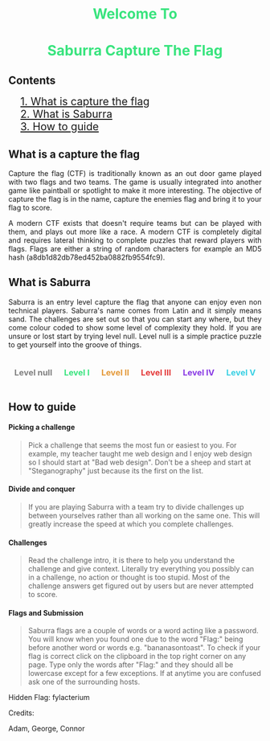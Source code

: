 # <span style="color:#39e47e;"><center>Welcome To</center></span>
# <span style="color:#39e47e;margin:auto;"><center>Saburra Capture The Flag</center></span>

## Contents
<ul style="list-style-type:none;">
	<li>
        <a href="#what-is-capture-the-flag" style="font-size:1.5em;">
        	1. What is capture the flag</a></li>
	<li>
        <a href="#what-is-saburra" style="font-size:1.5em;">
        	2. What is Saburra</a></li>
	<li>
        <a href="#how-to-guide" style="font-size:1.5em;">
        	3. How to guide</a></li>
</ul>



## <a id="what-is-capture-the-flag">What is a capture the flag</a>
<p style="text-align:justify;">Capture the flag (CTF) is traditionally known as an out door game played with two flags and two teams. The game is usually integrated into another game like paintball or spotlight to make it more interesting. The objective of capture the flag is in the name, capture the enemies flag and bring it to your flag to score.

<p style="text-align:justify;">A modern CTF exists that doesn't require teams but can be played with them, and plays out more like a race. A modern CTF is completely digital and requires lateral thinking to complete puzzles that reward players with flags. Flags are either a string of random characters for example an MD5 hash (a8db1d82db78ed452ba0882fb9554fc9).</p>



## <a id="what-is-saburra">What is Saburra</a>
<p style="text-align:justify;">
    Saburra is an entry level capture the flag that anyone can enjoy even non technical players. Saburra's name comes from Latin and it simply means sand. The challenges are set out so that you can start any where, but they come colour coded to show some level of complexity they hold. If you are unsure or lost start by trying level null. Level null is a simple practice puzzle to get yourself into the groove of things.
</p>

<div style="display:flex;justify-content:space-around;">
    <h3 style="color:grey;">Level null</h3>
	<h3 style="color:#39e47e;">Level I</h3>
	<h3 style="color:#e49939;">Level II</h3>
	<h3 style="color:#e43939;">Level III</h3>
	<h3 style="color:#8839e4;">Level IV</h3>
	<h3 style="color:#39d0e4;">Level V</h3>
</div>



## <a id="how-to-guide">How to guide</a>
#### Picking a challenge

> Pick a challenge that seems the most fun or easiest to you. For example, my teacher taught me web design and I enjoy web design so I should start at "Bad web design". Don't be a sheep and start at "Steganography" just because its the first on the list.

#### Divide and conquer

> If you are playing Saburra with a team try to divide challenges up between yourselves rather than all working on the same one. This will greatly increase the speed at which you complete challenges.

#### Challenges

> Read the challenge intro, it is there to help you understand the challenge and give context. Literally try everything you possibly can in a challenge, no action or thought is too stupid. Most of the challenge answers get figured out by users but are never attempted to score.

#### Flags and Submission

> Saburra flags are a couple of words or a word acting like a password. You will know when you found one due to the word "Flag:" being before another word or words e.g. "bananasontoast". To check if your flag is correct click on the clipboard in the top right corner on any page. Type only the words after "Flag:" and they should all be lowercase except for a few exceptions. If at anytime you are confused ask one of the surrounding hosts.





Hidden Flag: fylacterium

Credits:

Adam, George, Connor